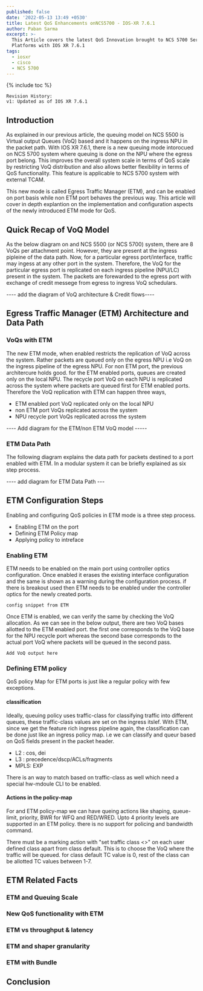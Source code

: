 ```yaml
---
published: false
date: '2022-05-13 13:49 +0530'
title: Latest QoS Enhancements onNCS5700 - IOS-XR 7.6.1
author: Paban Sarma
excerpt: >-
  This Article covers the latest QoS Innovation brought to NCS 5700 Series
  Platforms with IOS XR 7.6.1
tags:
  - iosxr
  - cisco
  - NCS 5700
---
```

{% include toc %}

```
Revision History:
v1: Updated as of IOS XR 7.6.1
```


## Introduction

As explained in our previous article, the queuing model on NCS 5500 is Virtual output Queues (VoQ) based and it happens on the ingress NPU in the packet path. With IOS XR 7.6.1, there is a new queuing mode intorocued on NCS 5700 system where queuing is done on the NPU where the egress port belong. This improves the overall system scale in terms of QoS scale by restricting VoQ distribution and also allows better flexibility in terms of QoS functionality. This feature is applicable to NCS 5700 system with external TCAM.

This new mode is called Egress Traffic Manager (ETM), and can be enabled on port basis while non ETM port behaves the previous way. This article will cover in depth explantion on the implementation and configuration aspects of the newly introduced ETM mode for QoS. 


## Quick Recap of VoQ Model

As the below diagram on and NCS 5500 (or NCS 5700) system, there are 8 VoQs per attachment point. However, they are present at the ingress pipleine of the data path. Now, for a particular egress port/interface, traffic may ingess at any other port in the system. Therefore, the VoQ for the particular egress port is replicated on each ingress pipeline (NPU/LC) present in the system. The packets are forewarded to the egress port with exchange of credit messege from egress to ingress VoQ schedulars. 

---- add the diagram of VoQ architecture & Credit flows----

## Egress Traffic Manager (ETM) Architecture and Data Path

### VoQs with ETM

The new ETM mode, when enabled restricts the replication of VoQ across the system. Rather packets are queued only on the egress NPU i.e VoQ on the ingress pipeline of the egress NPU. For non ETM port, the previous architercure holds good. for the ETM enabled ports, queues are created only on the local NPU. The recycle port VoQ on each NPU is replicated across the system where packets are queued first for ETM enabled ports. Therefore the VoQ replication with ETM can happen three ways,

- ETM enabled port VoQ replicated only on the local NPU
- non ETM port VoQs replicated across the system
- NPU recycle port VoQs replicated across the system

---- Add diagram for the ETM/non ETM VoQ model -----


### ETM Data Path
The following diagram explains the data path for packets destined to a port enabled with ETM. In a modular system it can be briefly explained as six step process.

---- add diagram for ETM Data Path ---


## ETM Configuration Steps
Enabling and configuring QoS policies in ETM mode is a three step process. 
- Enabling ETM on the port
- Defining ETM Policy map
- Applying policy to intreface

### Enabling ETM
ETM needs to be enabled on the main port using controller optics configuration. Once enabled it erases the existing interface configuration and the same is shown as a warning during the configuration process. if there is breakout used then ETM needs to be enabled under the controller optics for the newly created ports.

```
config snippet from ETM

```

Once ETM is enabled, we can verify the same by checking the VoQ allocation. As we can see in the below output, there are two VoQ bases allotted to the ETM enabled port. the first one corresponds to the VoQ base for the NPU recycle port whereas the second base corresponds to the actual port VoQ where packets will be queued in the second pass.

```
Add VoQ output here

```

### Defining ETM policy
QoS policy Map for ETM ports is just like a regular policy with few exceptions.

#### classification
Ideally, queuing policy uses traffic-class for classifying traffic into different queues, these traffic-class values are set on the ingress itslef. With ETM, since we get the feature rich ingress pipeline again, the classification can be done just like an ingress policy map. i.e we can classify and queur based on QoS fields present in the packet header.

- L2 : cos, dei
- L3 : precedence/dscp/ACLs/fragments
- MPLS: EXP 

There is an way to match based on traffic-class as well which need a special hw-mdoule CLI to be enabled. 

#### Actions in the policy-map

For and ETM policy-map we can have queing actions like shaping, queue-limit, priority, BWR for WFQ and RED/WRED. Upto 4 priority levels are supported in an ETM policy. there is no support for policing and bandwidth command.

There must be  a marking action with "set traffic class <>"  on each user defined class apart from class default. This is to choose the VoQ where the traffic will be queued. for class default TC value is 0, rest of the class can be allotted TC values between 1-7.


## ETM Related Facts

### ETM and Queuing Scale
### New QoS functionality with ETM
### ETM vs throughput & latency
### ETM and shaper granularity
### ETM with Bundle

## Conclusion
